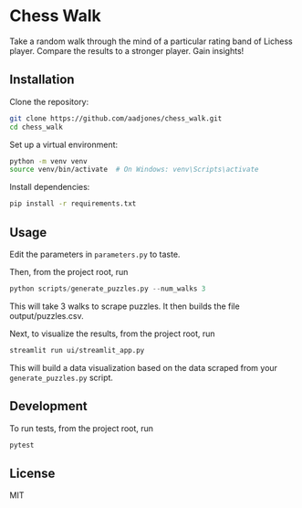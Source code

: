 # Chess Walk

Take a random walk through the mind of a particular rating band of Lichess player. Compare the results
to a stronger player. Gain insights!

## Installation

Clone the repository:

```bash
git clone https://github.com/aadjones/chess_walk.git
cd chess_walk
```

Set up a virtual environment:

```bash
python -m venv venv
source venv/bin/activate  # On Windows: venv\Scripts\activate
```

Install dependencies:

```bash
pip install -r requirements.txt
```

## Usage

Edit the parameters in ```parameters.py``` to taste.

Then, from the project root, run

```python
python scripts/generate_puzzles.py --num_walks 3
```

This will take 3 walks to scrape puzzles. It then builds the file output/puzzles.csv.

Next, to visualize the results, from the project root, run

```bash
streamlit run ui/streamlit_app.py
```

This will build a data visualization based on the data scraped from your ```generate_puzzles.py``` script.

## Development

To run tests, from the project root, run

```bash
pytest
```

## License

MIT
